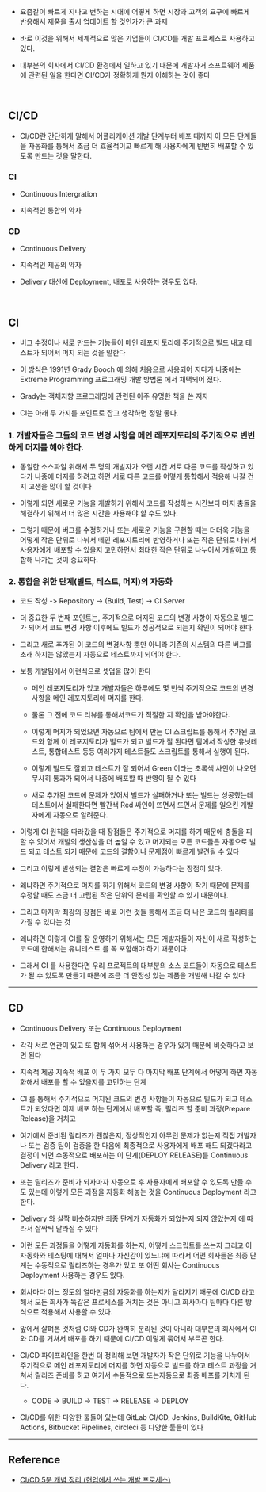 - 요즘같이 빠르게 지나고 변하는 시대에 어떻게 하면 시장과 고객의 요구에 빠르게 반응해서 제품을 출시 업데이트 할 것인가가 큰 과제

- 바로 이것을 위해서 세계적으로 많은 기업들이 CI/CD를 개발 프로세스로 사용하고 있다.

- 대부분의 회사에서 CI/CD 환경에서 일하고 있기 때문에 개발자거 소프트웨어 제품에 관련된 일을 한다면 CI/CD가 정확하게 뭔지 이해하는 것이 좋다

<br/>

## CI/CD

- CI/CD란 간단하게 말해서 어플리케이션 개발 단계부터 배포 때까지 이 모든 단계들을 자동화를 통해서 조금 더 효율적이고 빠르게 해 사용자에게 빈번히 배포할 수 있도록 만드는 것을 말한다.

### CI

  - Continuous Intergration
    
  - 지속적인 통합의 약자
  
### CD

  - Continuous Delivery
    
  - 지속적인 제공의 약자
    
  - Delivery 대신에 Deployment, 배포로 사용하는 경우도 있다.

<br/>

## CI

- 버그 수정이나 새로 만드는 기능들이 메인 레포지 토리에 주기적으로 빌드 내고 테스트가 되어서 머지 되는 것을 말한다
  
- 이 방식은 1991년 Grady Booch 에 의해 처음으로 사용되어 지다가 나중에는 Extreme Programming 프로그래밍 개발 방법론 에서 채택되어 졌다.
  
- Grady는 객체지향 프로그래밍에 관련된 아주 유명한 책을 쓴 저자

- CI는 아래 두 가지를 포인트로 잡고 생각하면 정말 좋다.

### 1. 개발자들은 그들의 코드 변경 사항을 메인 레포지토리의 주기적으로 빈번하게 머지를 해야 한다.

- 동일한 소스파일 위해서 두 명의 개발자가 오랜 시간 서로 다른 코드를 작성하고 있다가 나중에 머지를 하려고 하면 서로 다른 코드를 어떻게 통합해서 적용해 나갈 건지 고생을 많이 할 것이다

- 이렇게 되면 새로운 기능을 개발하기 위해서 코드를 작성하는 시간보다 머지 충돌을 해결하기 위해서 더 많은 시간을 사용해야 할 수도 있다.

- 그렇기 때문에 버그를 수정하거나 또는 새로운 기능을 구현할 때는 더더욱 기능을 어떻게 작은 단위로 나눠서 메인 레포지토리에 반영하거나 또는 작은 단위로 나눠서 사용자에게 배포할 수 있을지 고민하면서 최대한 작은 단위로 나누어서 개발하고 통합해 나가는 것이 중요하다.

### 2. 통합을 위한 단계(빌드, 테스트, 머지)의 자동화

- 코드 작성 -> Repository -> (Build, Test) -> CI Server

- 더 중요한 두 번째 포인트는, 주기적으로 머지된 코드의 변경 사항이 자동으로 빌드가 되어서 코드 변경 사항 이후에도 빌드가 성공적으로 되는지 확인이 되어야 한다.

- 그리고 새로 추가된 이 코드의 변경사항 뿐만 아니라 기존의 시스템의 다른 버그를 초래 하지는 않았는지 자동으로 테스트까지 되어야 한다.

- 보통 개발팀에서 이런식으로 셋업을 많이 한다

  - 메인 레포지토리가 있고 개발자들은 하루에도 몇 번씩 주기적으로 코드의 변경사항을 메인 레포지토리에 머지를 한다.

  - 물론 그 전에 코드 리뷰를 통해서코드가 적절한 지 확인을 받아야한다.

  - 이렇게 머지가 되었으면 자동으로 팀에서 만든 CI 스크립트를 통해서 추가된 코드와 함께 이 레포지토리가 빌드가 되고 빌드가 잘 된다면 팀에서 작성한 유닛테스트, 통합테스트 등등 여러가지 테스트들도 스크립트를 통해서 실행이 된다.

  - 이렇게 빌드도 잘되고 테스트가 잘 되어서 Green 이라는 초록색 사인이 나오면 무사히 통과가 되어서 나중에 배포할 때 반영이 될 수 있다

  - 새로 추가된 코드에 문제가 있어서 빌드가 실패하거나 또는 빌드는 성공했는데 테스트에서 실패한다면 빨간색 Red 싸인이 뜨면서 뜨면서 문제를 일으킨 개발자에게 자동으로 알려준다.

- 이렇게 CI 원칙을 따라갔을 때 장점들은 주기적으로 머지를 하기 때문에 충돌을 피할 수 있어서 개발의 생산성을 더 높일 수 있고 머지되는 모든 코드들은 자동으로 빌드 되고 테스트 되기 때문에 코드의 결함이나 문제점이 빠르게 발견될 수 있다

- 그리고 이렇게 발생되는 결함은 빠르게 수정이 가능하다는 장점이 있다.

- 왜냐하면 주기적으로 머지를 하기 위해서 코드의 변경 사항이 작기 때문에 문제를 수정할 때도 조금 더 고립된 작은 단위의 문제를 확인할 수 있기 때문이다.

- 그리고 마지막 최강의 장점은 바로 이런 것들 통해서 조금 더 나은 코드의 퀄리티를 가질 수 있다는 것

- 왜냐하면 이렇게 CI를 잘 운영하기 위해서는 모든 개발자들이 자신이 새로 작성하는 코드에 한해서는 유니테스트 를 꼭 포함해야 하기 때문이다.

- 그래서 CI 를 사용한다면 우리 프로젝트의 대부분의 소스 코드들이 자동으로 테스트가 될 수 있도록 만들기 때문에 조금 더 안정성 있는 제품을 개발해 나갈 수 있다

---

## CD

- Continuous Delivery 또는 Continuous Deployment
  
- 각각 서로 연관이 있고 또 함께 섞어서 사용하는 경우가 있기 때문에 비슷하다고 보면 된다

- 지속적 제공 지속적 배포 이 두 가지 모두 다 마지막 배포 단계에서 어떻게 하면 자동화해서 배포를 할 수 있을지를 고민하는 단계

- CI 를 통해서 주기적으로 머지된 코드의 변경 사항들이 자동으로 빌드가 되고 테스트가 되었다면 이제 배포 하는 단계에서 배포할 즉, 릴리즈 할 준비 과정(Prepare Release)을 거치고

- 여기에서 준비된 릴리즈가 괜찮은지, 정상적인지 아무런 문제가 없는지 직접 개발자나 또는 검증 팀이 검증을 한 다음에 최종적으로 사용자에게 배포 해도 되겠다라고 결정이 되면 수동적으로 배포하는 이 단계(DEPLOY RELEASE)를 Continuous Delivery 라고 한다.

- 또는 릴리즈가 준비가 되자마자 자동으로 후 사용자에게 배포할 수 있도록 만들 수도 있는데 이렇게 모든 과정을 자동화 해놓는 것을 Continuous Deployment 라고 한다.

- Delivery 와 살짝 비슷하지만 최종 단계가 자동화가 되었는지 되지 않았는지 에 따라서 살짝씩 달라질 수 있다

- 이런 모든 과정들을 어떻게 자동화를 하는지, 어떻게 스크립트를 쓰는지 그리고 이 자동화와 테스팅에 대해서 얼마나 자신감이 있느냐에 따라서 어떤 회사들은 최종 단계는 수동적으로 릴리즈하는 경우가 있고 또 어떤 회사는 Continuous Deployment 사용하는 경우도 있다.

- 회사마다 어느 정도의 얼마만큼의 자동화를 하는지가 달라지기 때문에 CI/CD 라고 해서 모든 회사가 똑같은 프로세스를 거치는 것은 아니고 회사마다 팀마다 다른 방식으로 적용해서 사용할 수 있다.

- 앞에서 살펴본 것처럼 CI와 CD가 완벽히 분리된 것이 아니라 대부분의 회사에서 CI와 CD를 거쳐서 배포를 하기 때문에 CI/CD 이렇게 묶어서 부르곤 한다.

- CI/CD 파이프라인을 한번 더 정리해 보면 개발자가 작은 단위로 기능을 나누어서 주기적으로 메인 레포지토리에 머지를 하면 자동으로 빌드를 하고 테스트 과정을 거쳐서 릴리즈 준비를 하고 여기서 수동적으로 또는자동으로 최종 배포를 거치게 된다.

  - CODE -> BUILD -> TEST -> RELEASE -> DEPLOY

- CI/CD를 위한 다양한 툴들이 있는데 GitLab CI/CD, Jenkins, BuildKite, GitHub Actions, Bitbucket Pipelines, circleci 등 다양한 툴들이 있다

---

## Reference

- [CI/CD 5분 개념 정리 (현업에서 쓰는 개발 프로세스)](https://www.youtube.com/watch?v=0Emq5FypiMM)
